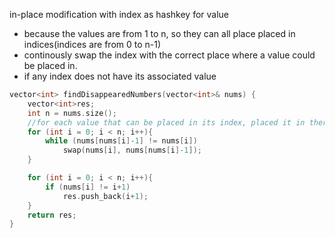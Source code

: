 in-place modification with index as hashkey for value
- because the values are from 1 to n, so they can all place placed in indices(indices are from 0 to n-1)
- continously swap the index with the correct place where a value could be placed in.
- if any index does not have its associated value 

```cpp
vector<int> findDisappearedNumbers(vector<int>& nums) {
    vector<int>res;
    int n = nums.size();
    //for each value that can be placed in its index, placed it in there
    for (int i = 0; i < n; i++){
        while (nums[nums[i]-1] != nums[i])
            swap(nums[i], nums[nums[i]-1]);
    }

    for (int i = 0; i < n; i++){
        if (nums[i] != i+1)
            res.push_back(i+1);
    }
    return res;
}
```

